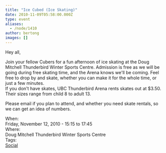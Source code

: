 ```yaml
---
title: "Ice Cubed (Ice Skating)"
date: 2010-11-09T05:58:00.000Z
type: event
aliases:
  - /node/1410
author: bertong
images: []
---
```


<div class="field field-name-body field-type-text-with-summary field-label-hidden"><div class="field-items"><div class="field-item even"><p>Hey all,</p>
<p>Join your fellow Cubers for a fun afternoon of  ice skating at the Doug Mitchell Thunderbird Winter Sports Centre. Admission is free as we will be going during free skating time, and the Arena knows we&apos;ll be coming. Feel free to drop by and skate, whether you can make it for the whole time, or just a few minutes.<br>
If you don&apos;t have skates, UBC Thunderbird Arena rents skates out at $3.50.  Their sizes range from child 8 to adult 13.</p>
<p>Please email if you plan to attend, and whether you need skate rentals, so we can get an idea of numbers.</p>
</div></div></div><div class="field field-name-field-dates field-type-datetime field-label-above"><div class="field-label">When:&#xA0;</div><div class="field-items"><div class="field-item even"><span class="date-display-single">Friday, November 12, 2010 - <span class="date-display-range"><span class="date-display-start">15:15</span> to <span class="date-display-end">17:45</span></span></span></div></div></div><div class="field field-name-field-location field-type-text field-label-above"><div class="field-label">Where:&#xA0;</div><div class="field-items"><div class="field-item even">Doug Mitchell Thunderbird Winter Sports Centre</div></div></div>    <footer>
    <div class="field field-name-field-tags field-type-taxonomy-term-reference field-label-above"><div class="field-label">Tags:&#xA0;</div><div class="field-items"><div class="field-item even"><a href="/social">Social</a></div></div></div>      </footer>